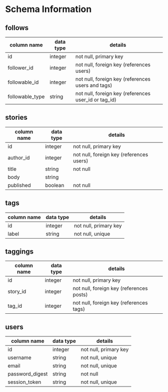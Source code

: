 # Schema Information

## follows
column name       | data type | details
------------------|-----------|-----------------------
id                | integer   | not null, primary key
follower_id       | integer   | not null, foreign key (references users)
followable_id     | integer   | not null, foreign key (references users and tags)
followable_type   | string    | not null, foreign key (references user_id or tag_id)

## stories
column name | data type | details
------------|-----------|-----------------------
id          | integer   | not null, primary key
author_id   | integer   | not null, foreign key (references users)
title       | string    | not null
body        | string    |
published   | boolean   | not null

## tags
column name | data type | details
------------|-----------|-----------------------
id          | integer   | not null, primary key
label       | string    | not null, unique

## taggings
column name | data type | details
------------|-----------|-----------------------
id          | integer   | not null, primary key
story_id     | integer   | not null, foreign key (references posts)
tag_id      | integer   | not null, foreign key (references tags)

## users
column name     | data type | details
----------------|-----------|-----------------------
id              | integer   | not null, primary key
username        | string    | not null, unique
email           | string    | not null, unique
password_digest | string    | not null
session_token   | string    | not null, unique
